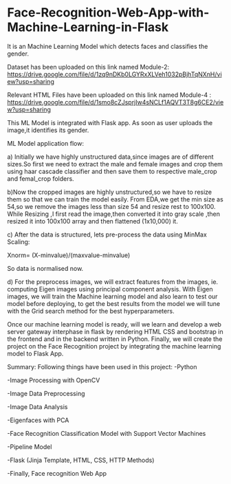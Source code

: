 # Face-Recognition-Web-App-with-Machine-Learning-in-Flask
It is an Machine Learning Model which detects faces and classifies the gender.

Dataset has been uploaded on this link named Module-2: https://drive.google.com/file/d/1zq9nDKb0LGYRxXLVeh1032pBjhTqNXnH/view?usp=sharing


Relevant HTML Files have been uploaded on this link named Module-4 : https://drive.google.com/file/d/1smo8cZJsprjIw4sNCLf1AQVT3T8g6CE2/view?usp=sharing

This ML Model is integrated with Flask app. As soon as user uploads the image,it identifies its gender.


ML Model application flow:

a) Initially we have highly unstructured data,since images are of different sizes.So first we need to extract the male and female images and crop them using haar cascade classifier and then save them to respective male_crop and femal_crop folders.

b)Now the cropped images are highly unstructured,so we have to resize them so that we can train the model easily. From EDA,we get the min size as 54,so we remove the images less than size 54 and resize rest to 100x100.
While Resizing ,I first read the image,then converted it into gray scale ,then resized it into 100x100 array and then flattened (1x10,000) it.

c) After the data is structured, lets pre-process the data using MinMax Scaling:

Xnorm= (X-minvalue)/(maxvalue-minvalue)

So data is normalised now.


d) For the preprocess images, we will extract features from the images, ie. computing Eigen images using principal component analysis. With Eigen images, we will train the Machine learning model and also learn to test our model before deploying, to get the best results from the model we will tune with the Grid search method for the best hyperparameters.



Once our machine learning model is ready, will we learn and develop a web server gateway interphase in flask by rendering HTML CSS and bootstrap in the frontend and in the backend written in Python.  Finally, we will create the project on the Face Recognition project by integrating the machine learning model to Flask App.

Summary:
Following things have been used in this project:
-Python

-Image Processing with OpenCV

-Image Data Preprocessing

-Image Data Analysis

-Eigenfaces with PCA

-Face Recognition Classification Model with Support Vector Machines

-Pipeline Model

-Flask (Jinja Template, HTML, CSS, HTTP Methods)

-Finally, Face recognition Web App


